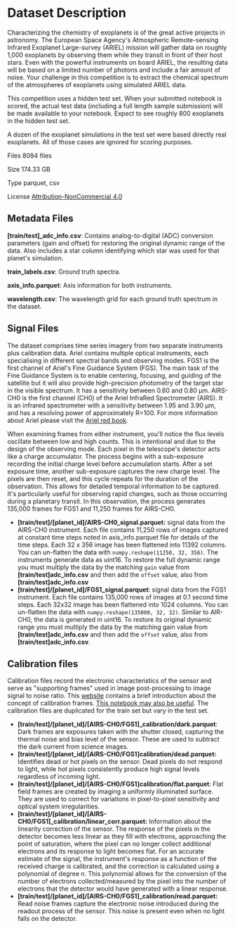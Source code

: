 # Dataset Description

Characterizing the chemistry of exoplanets is of the great active projects in astronomy. The European Space Agency's Atmospheric Remote-sensing Infrared Exoplanet Large-survey (ARIEL) mission will gather data on roughly 1,000 exoplanets by observing them while they transit in front of their host stars. Even with the powerful instruments on board ARIEL, the resulting data will be based on a limited number of photons and include a fair amount of noise. Your challenge in this competition is to extract the chemical spectrum of the atmospheres of exoplanets using simulated ARIEL data.

This competition uses a hidden test set. When your submitted notebook is scored, the actual test data (including a full length sample submission) will be made available to your notebook. Expect to see roughly 800 exoplanets in the hidden test set.

A dozen of the exoplanet simulations in the test set were based directly real exoplanets. All of those cases are ignored for scoring purposes.

Files
8094 files

Size
174.33 GB

Type
parquet, csv

License
[Attribution-NonCommercial 4.0](https://creativecommons.org/licenses/by-nc/4.0/)

## Metadata Files

**[train/test]\_adc_info.csv**: Contains analog-to-digital (ADC) conversion parameters (gain and offset) for restoring the original dynamic range of the data. Also includes a star column identifying which star was used for that planet's simulation.

**train_labels.csv**: Ground truth spectra.

**axis_info.parquet**: Axis information for both instruments.

**wavelength.csv**: The wavelength grid for each ground truth spectrum in the dataset.

## Signal Files

The dataset comprises time series imagery from two separate instruments plus calibration data. Ariel contains multiple optical instruments, each specialising in different spectral bands and observing modes. FGS1 is the first channel of Ariel's Fine Guidance System (FGS). The main task of the Fine Guidance System is to enable centering, focusing, and guiding of the satellite but it will also provide high-precision photometry of the target star in the visible spectrum. It has a sensitivity between 0.60 and 0.80 µm. AIRS-CH0 is the first channel (CH0) of the Ariel InfraRed Spectrometer (AIRS). It is an infrared spectrometer with a sensitivity between 1.95 and 3.90 µm, and has a resolving power of approximately R=100. For more information about Ariel please visit the [Ariel red book](https://sci.esa.int/web/ariel/-/ariel-definition-study-report-red-book).

When examining frames from either instrument, you'll notice the flux levels oscillate between low and high counts. This is intentional and due to the design of the observing mode. Each pixel in the telescope's detector acts like a charge accumulator. The process begins with a sub-exposure recording the initial charge level before accumulation starts. After a set exposure time, another sub-exposure captures the new charge level. The pixels are then reset, and this cycle repeats for the duration of the observation. This allows for detailed temporal information to be captured. It's particularly useful for observing rapid changes, such as those occurring during a planetary transit. In this observation, the process generates 135,000 frames for FGS1 and 11,250 frames for AIRS-CH0.

- **[train/test]/[planet_id]/AIRS-CH0_signal.parquet:** signal data from the AIRS-CH0 instrument. Each file contains 11,250 rows of images captured at constant time steps noted in axis_info.parquet file for details of the time steps. Each 32 x 356 image has been flattened into 11392 columns. You can un-flatten the data with `numpy.reshape(11250, 32, 356)`. The instruments generate data as uint16. To restore the full dynamic range you must multiply the data by the matching `gain` value from **[train/test]adc_info.csv** and then add the `offset` value, also from **[train/test]adc_info.csv**
- **[train/test]/[planet_id]/FGS1_signal.parquet**: signal data from the FGS1 instrument. Each file contains 135,000 rows of images at 0.1 second time steps. Each 32x32 image has been flattened into 1024 columns. You can un-flatten the data with `numpy.reshape(135000, 32, 32)`. Similar to AIR-CH0, the data is generated in uint16. To restore its original dynamic range you must multiply the data by the matching gain value from **[train/test]adc_info.csv** and then add the `offset` value, also from **[train/test]adc_info.csv**.

## Calibration files

Calibration files record the electronic characteristics of the sensor and serve as "supporting frames" used in image post-processing to image signal to noise ratio. This [website](https://practicalastrophotography.com/a-brief-guide-to-calibration-frames/) contains a brief introduction about the concept of calibration frames. [This notebook may also be useful](https://www.kaggle.com/code/gordonyip/calibrating-and-time-binning-astronomical-data). The calibration files are duplicated for the train set but vary in the test set.

- **[train/test]/[planet_id]/[AIRS-CH0/FGS1]\_calibration/dark.parquet**: Dark frames are exposures taken with the shutter closed, capturing the thermal noise and bias level of the sensor. These are used to subtract the dark current from science images.
- **[train/test]/[planet_id]/[AIRS-CH0/FGS1]calibration/dead.parquet:** Identifies dead or hot pixels on the sensor. Dead pixels do not respond to light, while hot pixels consistently produce high signal levels regardless of incoming light.
- **[train/test]/[planet_id]/[AIRS-CH0/FGS1]calibration/flat.parquet**: Flat field frames are created by imaging a uniformly illuminated surface. They are used to correct for variations in pixel-to-pixel sensitivity and optical system irregularities.
- **[train/test]/[planet_id]/[AIRS-CH0/FGS1]\_calibration/linear_corr.parquet:** Information about the linearity correction of the sensor. The response of the pixels in the detector becomes less linear as they fill with electrons, approaching the point of saturation, where the pixel can no longer collect additional electrons and its response to light becomes flat. For an accurate estimate of the signal, the instrument's response as a function of the received charge is calibrated, and the correction is calculated using a polynomial of degree n. This polynomial allows for the conversion of the number of electrons collected/measured by the pixel into the number of electrons that the detector would have generated with a linear response.
- **[train/test]/[planet_id]/[AIRS-CH0/FGS1]\_calibration/read.parquet:** Read noise frames capture the electronic noise introduced during the readout process of the sensor. This noise is present even when no light falls on the detector.
